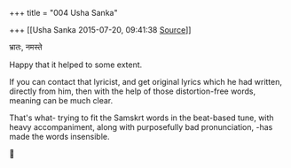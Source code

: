 +++
title = "004 Usha Sanka"

+++
[[Usha Sanka	2015-07-20, 09:41:38 [Source](https://groups.google.com/g/samskrita/c/CCr5QUbT6GQ)]]



भ्रातः, नमस्ते

Happy that it helped to some extent.

If you can contact that lyricist, and get original lyrics which he had written, directly from him, then with the help of those distortion-free words, meaning can be much clear.

That's what- trying to fit the Samskrt words in the beat-based tune, with heavy accompaniment, along with purposefully bad pronunciation, -has made the words insensible.

  



